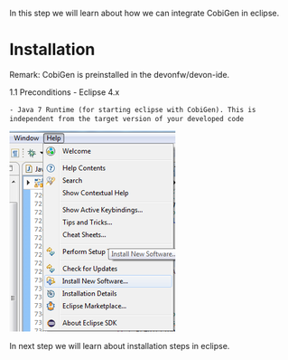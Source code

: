In this step we will learn about how we can integrate CobiGen in eclipse.
# Installation
Remark: CobiGen is preinstalled in the devonfw/devon-ide.

1.1  Preconditions
    - Eclipse 4.x

    - Java 7 Runtime (for starting eclipse with CobiGen). This is independent from the target version of your developed code



![01-install-new-software.png](./assets/01-install-new-software.png)



In next step we will learn about installation steps in eclipse.
